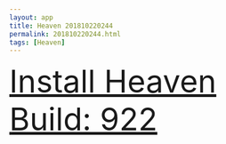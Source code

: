 ```yaml
---
layout: app
title: Heaven 201810220244
permalink: 201810220244.html
tags: [Heaven]
---
```

<div class="pure-g">
    <div class="pure-u-1-1" style="font-size: 4em">
        <a class="pure-button-primary" href="itms-services://?action=download-manifest&url=https%3A%2F%2Flitsungyisigono.github.io%2FTestScript%2Fmanifests%2F201810220244.plist"><i class="fa fa-download" aria-hidden="true"></i>Install Heaven Build: 922</a>
    </div>
</div>